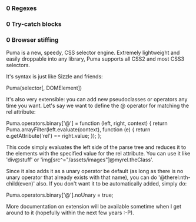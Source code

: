 ### 0 Regexes
### 0 Try-catch blocks
### 0 Browser stiffing



Puma is a new, speedy, CSS selector engine. Extremely lightweight and easily droppable into any library, Puma supports all CSS2 and most CSS3 selectors.

It's syntax is just like Sizzle and friends:

Puma(selector[, DOMElement])


It's also very extensible: you can add new pseudoclasses or operators any time you want. Let's say we want to define the @ operator for matching the rel attribute:

Puma.operators.binary['@'] = function (left, right, context) {
    return Puma.arrayFilter(left.evaluate(context), function (e) {
        return e.getAttribute('rel') == right.value;
    });
};

This code simply evaluates the left side of the parse tree and reduces it to the elements with the specified value for the rel attribute. You can use it like 'div@stuff' or 'img[src^="/assets/images"]@myrel.theClass'.

Since it also adds it as a unary operator be default (as long as there is no unary operator that already exists with that name), you can do '@therel:nth-child(even)' also. If you don't want it to be automatically added, simply do:

Puma.operators.binary['@'].noUnary = true;


More documentation on extension will be available sometime when I get around to it (hopefully within the next few years :-P).